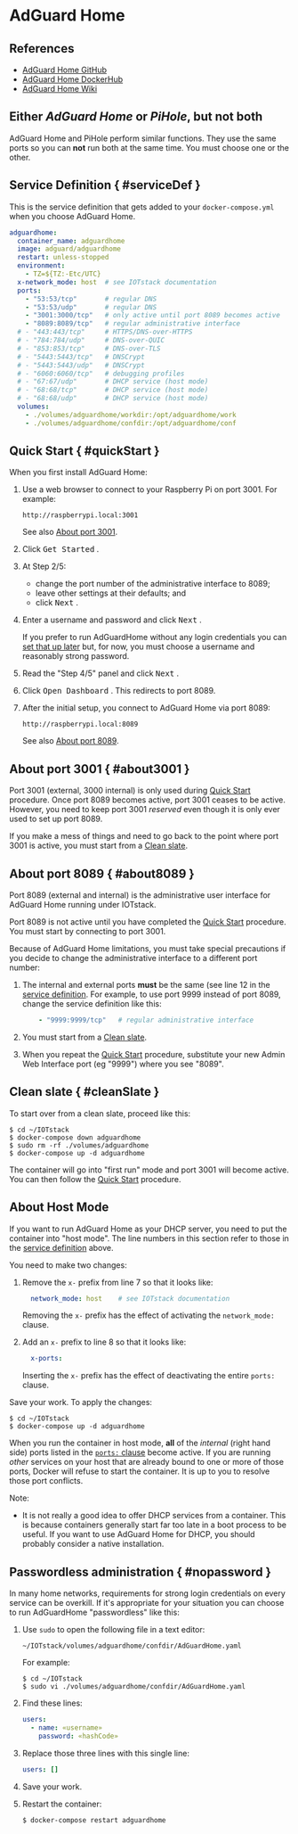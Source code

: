 # AdGuard Home

## References

* [AdGuard Home GitHub](https://github.com/AdguardTeam/AdGuardHome)
* [AdGuard Home DockerHub](https://hub.docker.com/r/adguard/adguardhome)
* [AdGuard Home Wiki](https://adguard-dns.io/kb/adguard-home/overview/)

## Either *AdGuard Home* or *PiHole*, but not both

AdGuard Home and PiHole perform similar functions. They use the same ports so you can **not** run both at the same time. You must choose one or the other.

## Service Definition { #serviceDef }

This is the service definition that gets added to your `docker-compose.yml` when you choose AdGuard Home.

``` yaml linenums="1"
adguardhome:
  container_name: adguardhome
  image: adguard/adguardhome
  restart: unless-stopped
  environment:
    - TZ=${TZ:-Etc/UTC}
  x-network_mode: host  # see IOTstack documentation
  ports:
    - "53:53/tcp"       # regular DNS
    - "53:53/udp"       # regular DNS
    - "3001:3000/tcp"   # only active until port 8089 becomes active
    - "8089:8089/tcp"   # regular administrative interface
  # - "443:443/tcp"     # HTTPS/DNS-over-HTTPS
  # - "784:784/udp"     # DNS-over-QUIC
  # - "853:853/tcp"     # DNS-over-TLS
  # - "5443:5443/tcp"   # DNSCrypt
  # - "5443:5443/udp"   # DNSCrypt
  # - "6060:6060/tcp"   # debugging profiles
  # - "67:67/udp"       # DHCP service (host mode)
  # - "68:68/tcp"       # DHCP service (host mode)
  # - "68:68/udp"       # DHCP service (host mode)
  volumes:
    - ./volumes/adguardhome/workdir:/opt/adguardhome/work
    - ./volumes/adguardhome/confdir:/opt/adguardhome/conf
```

## Quick Start { #quickStart }

When you first install AdGuard Home:

1. Use a web browser to connect to your Raspberry Pi on port 3001. For example:

	```
	http://raspberrypi.local:3001
	```
	
	See also [About port 3001](#about3001).

2. Click <kbd>Get Started</kbd>&nbsp;.
3. At Step 2/5:

	- change the port number of the administrative interface to 8089;
	- leave other settings at their defaults; and
	- click <kbd>Next</kbd>&nbsp;.

4. Enter a username and password and click <kbd>Next</kbd>&nbsp;.

	If you prefer to run AdGuardHome without any login credentials you can [set that up later](#nopassword) but, for now, you must choose a username and reasonably strong password.

5. Read the "Step 4/5" panel and click <kbd>Next</kbd>&nbsp;.
6. Click <kbd>Open Dashboard</kbd>&nbsp;. This redirects to port 8089.
7. After the initial setup, you connect to AdGuard Home via port 8089:

	```
	http://raspberrypi.local:8089
	```

	See also [About port 8089](#about8089).

## About port 3001 { #about3001 }

Port 3001 (external, 3000 internal) is only used during [Quick Start](#quickStart) procedure. Once port 8089 becomes active, port 3001 ceases to be active. However, you need to keep port 3001 *reserved* even though it is only ever used to set up port 8089.

If you make a mess of things and need to go back to the point where port 3001 is active, you must start from a [Clean slate](#cleanSlate).

## About port 8089 { #about8089 }

Port 8089 (external and internal) is the administrative user interface for AdGuard Home running under IOTstack.

Port 8089 is not active until you have completed the [Quick Start](#quickStart) procedure. You must start by connecting to port 3001.

Because of AdGuard Home limitations, you must take special precautions if you decide to change the administrative interface to a different port number:

1. The internal and external ports **must** be the same (see line 12 in the [service definition](#serviceDef). For example, to use port 9999 instead of port 8089, change the service definition like this:

	``` yaml linenums="12"
	    - "9999:9999/tcp"   # regular administrative interface
	```

2. You must start from a [Clean slate](#cleanSlate). 

3. When you repeat the [Quick Start](#quickStart) procedure, substitute your new Admin Web Interface port (eg "9999") where you see "8089".

## Clean slate { #cleanSlate }

To start over from a clean slate, proceed like this:

``` console
$ cd ~/IOTstack
$ docker-compose down adguardhome
$ sudo rm -rf ./volumes/adguardhome
$ docker-compose up -d adguardhome
```

The container will go into "first run" mode and port 3001 will become active. You can then follow the [Quick Start](#quickStart) procedure.

## About Host Mode

If you want to run AdGuard Home as your DHCP server, you need to put the container into "host mode". The line numbers in this section refer to those in the [service definition](#serviceDef) above.

You need to make two changes:

1. Remove the `x-` prefix from line 7 so that it looks like:

	``` yaml linenums="7"
	  network_mode: host    # see IOTstack documentation
	```
	
	Removing the `x-` prefix has the effect of activating the `network_mode:` clause.
	
2. Add an `x-` prefix to line 8 so that it looks like:

	```  yaml linenums="8"
	  x-ports:
	```

	Inserting the `x-` prefix has the effect of deactivating the entire `ports:` clause.

Save your work. To apply the changes:

```
$ cd ~/IOTstack
$ docker-compose up -d adguardhome
```

When you run the container in host mode, **all** of the *internal* (right hand side) ports listed in the [`ports:` clause](#serviceDef) become active. If you are running *other* services on your host that are already bound to one or more of those ports, Docker will refuse to start the container. It is up to you to resolve those port conflicts.

Note:

* It is not really a good idea to offer DHCP services from a container. This is because containers generally start far too late in a boot process to be useful. If you want to use AdGuard Home for DHCP, you should probably consider a native installation.

## Passwordless administration { #nopassword }

In many home networks, requirements for strong login credentials on every service can be overkill. If it's appropriate for your situation you can choose to run AdGuardHome "passwordless" like this:

1. Use `sudo` to open the following file in a text editor:

	```
	~/IOTstack/volumes/adguardhome/confdir/AdGuardHome.yaml
	```
	
	For example:
	
	``` console
	$ cd ~/IOTstack
	$ sudo vi ./volumes/adguardhome/confdir/AdGuardHome.yaml
	```

2. Find these lines:

	``` yaml
	users:
	  - name: «username»
	    password: «hashCode»
	```
	
3. Replace those three lines with this single line:

	``` yaml
	users: []
	```

4. Save your work.
5. Restart the container:

	``` console
	$ docker-compose restart adguardhome
	```

